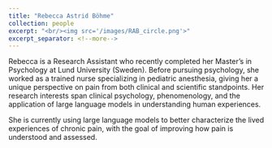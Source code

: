 ```yaml
---
title: "Rebecca Astrid Böhme"
collection: people
excerpt: "<br/><img src='/images/RAB_circle.png'>"
excerpt_separator: <!--more-->
---
```


<!--more-->

Rebecca is a Research Assistant who recently completed her Master’s in Psychology at Lund University (Sweden). Before pursuing psychology, she worked as a trained nurse specializing in pediatric anesthesia, giving her a unique perspective on pain from both clinical and scientific standpoints. Her research interests span clinical psychology, phenomenology, and the application of large language models in understanding human experiences.

She is currently using large language models to better characterize the lived experiences of chronic pain, with the goal of improving how pain is understood and assessed.